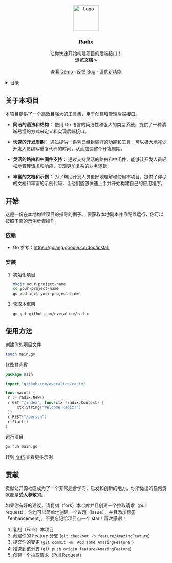 <div align="center">
  <a href=#>
    <img src="http://122.51.217.174:8080/radix.png" alt="Logo" width="80" height="80">
  </a>
</div>

<h3 align="center">Radix</h3>

<p align="center">
让你快速开始构建项目的后端接口！
<br />
<a href="https://github.com/overalice/Radix"><strong>浏览文档 »</strong></a>
<br />
<br />
<a href="https://github.com/overalice/Radix">查看 Demo</a>
·
<a href="https://github.com/overalice/Radix/issues">反馈 Bug</a>
·
<a href="https://github.com/overalice/Radix/issues">请求新功能</a>
</p>



<details>
  <summary>目录</summary>
  <ol>
    <li>
      <a href="#关于本项目">关于本项目</a>
    </li>
    <li>
      <a href="#开始">开始</a>
      <ul>
        <li><a href="#依赖">依赖</a></li>
        <li><a href="#安装">安装</a></li>
      </ul>
    </li>
    <li><a href="#使用方法">使用方法</a></li>
    <li><a href="#贡献">贡献</a></li>
  </ol>
</details>


## 关于本项目

本项目提供了一个高效且强大的工具集，用于创建和管理后端接口。

- **简洁的语法和结构：** 使用 Go 语言的简洁性和强大的类型系统，提供了一种清晰易懂的方式来定义和实现后端接口。

- **快速的开发周期：** 通过提供一系列已经封装好的功能和工具，可以极大地减少开发人员编写重复代码的时间，从而加速整个开发周期。

- **灵活的路由和中间件支持：** 通过支持灵活的路由和中间件，能够让开发人员轻松地管理请求和响应，实现更加复杂的业务逻辑。

- **丰富的文档和示例：** 为了帮助开发人员更好地理解和使用本项目，提供了详尽的文档和丰富的示例代码，让他们能够快速上手并开始构建自己的应用程序。



## 开始

这是一份在本地构建项目的指导的例子。
要获取本地副本并且配置运行，你可以按照下面的示例步骤操作。

### 依赖

* Go
  参考：https://golang.google.cn/doc/install

### 安装

1. 初始化项目
   ```sh
   mkdir your-project-name
   cd your-project-name
   go mod init your-project-name
   ```
2. 获取本框架
   ```sh
   go get github.com/overalice/radix
   ```



## 使用方法

创建你的项目文件
   ```sh
touch main.go
   ```

修改其内容

   ```go
package main

import "github.com/overalice/radix"

func main() {
	r := radix.New()
	r.GET("/index", func(ctx *radix.Context) {
		ctx.String("Welcome Radix!")
	})
	r.REST("/person")
	r.Start()
}
   ```

运行项目

```sh
go run main.go
```

转到 [文档](https://github.com/overalice/Radix) 查看更多示例



## 贡献

贡献让开源社区成为了一个非常适合学习、启发和创新的地方。你所做出的任何贡献都是**受人尊敬**的。

如果你有好的建议，请复刻（fork）本仓库并且创建一个拉取请求（pull request）。你也可以简单地创建一个议题（issue），并且添加标签「enhancement」。不要忘记给项目点一个 star！再次感谢！

1. 复刻（Fork）本项目
2. 创建你的 Feature 分支 (`git checkout -b feature/AmazingFeature`)
3. 提交你的变更 (`git commit -m 'Add some AmazingFeature'`)
4. 推送到该分支 (`git push origin feature/AmazingFeature`)
5. 创建一个拉取请求（Pull Request）

